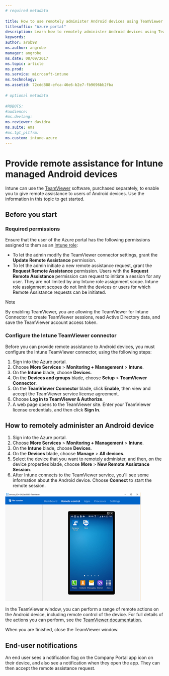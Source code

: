 ```yaml
---
# required metadata

title: How to use remotely administer Android devices using TeamViewer
titlesuffix: "Azure portal"
description: Learn how to remotely administer Android devices using TeamViewer."
keywords:
author: arob98
ms.author: angrobe
manager: angrobe
ms.date: 08/09/2017
ms.topic: article
ms.prod:
ms.service: microsoft-intune
ms.technology:
ms.assetid: 72cdd888-efca-46e6-b2e7-fb9696bb2fba

# optional metadata

#ROBOTS:
#audience:
#ms.devlang:
ms.reviewer: davidra
ms.suite: ems
#ms.tgt_pltfrm:
ms.custom: intune-azure
---
```


# Provide remote assistance for Intune managed Android devices

Intune can use the [TeamViewer](https://www.teamviewer.com) software, purchased separately, to enable you to give remote assistance to users of Android devices. Use the information in this topic to get started.

## Before you start

### Required permissions

Ensure that the user of the Azure portal has the following permissions assigned to them as an [Intune role](https://docs.microsoft.com/intune-azure/access-control/role-based-access-control):
- To let the admin modify the TeamViewer connector settings, grant the **Update Remote Assistance** permission.
- To let the admin initiate a new remote assistance request, grant the **Request Remote Assistance** permission. Users with the **Request Remote Assistance** permission can request to initiate a session for any user. They are not limited by any Intune role assignment scope. Intune role assignment scopes do not limit the devices or users for which Remote Assistance requests can be initiated.

>[!NOTE]
>By enabling TeamViewer, you are allowing the TeamViewer for Intune Connector to create TeamViewer sessions, read Active Directory data, and save the TeamViewer account access token.

### Configure the Intune TeamViewer connector

Before you can provide remote assistance to Android devices, you must configure the Intune TeamViewer connector, using the following steps:


1. Sign into the Azure portal.
2. Choose **More Services** > **Monitoring + Management** > **Intune**.
3. On the **Intune** blade, choose **Devices**.
4. On the **Devices and groups** blade, choose **Setup** > **TeamViewer Connector**.
5. On the **TeamViewer Connector** blade, click **Enable**, then view and accept the TeamViewer service license agreement.
6. Choose **Log in to TeamViewer & Authorize**.
7. A web page opens to the TeamViewer site. Enter your TeamViewer license credentials, and then click **Sign In**.


## How to remotely administer an Android device

1. Sign into the Azure portal.
2. Choose **More Services** > **Monitoring + Management** > **Intune**.
3. On the **Intune** blade, choose **Devices**.
4. On the **Devices** blade, choose **Manage** > **All devices**.
5. Select the device that you want to remotely administer, and then, on the device properties blade, choose **More** > **New Remote Assistance Session**.
6. After Intune connects to the TeamViewer service, you'll see some information about the Android device. Choose **Connect** to start the remote session.

![Android TeamViewer Windows](./media/android-teamviewer.png)

In the TeamViewer window, you can perform a range of remote actions on the Android device, including remote control of the device. For full details of the actions you can perform, see the [TeamViewer documentation](https://www.teamviewer.com/support/documents/).

When you are finished, close the TeamViewer window.

## End-user notifications

An end user sees a notification flag on the Company Portal app icon on their device, and also see a notification when they open the app. They can then accept the remote assistance request.

